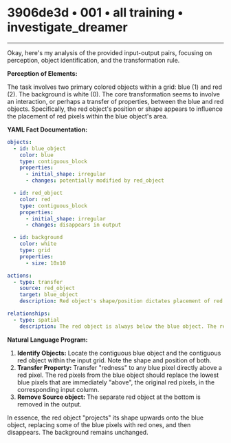 # 3906de3d • 001 • all training • investigate_dreamer

---
Okay, here's my analysis of the provided input-output pairs, focusing on perception, object identification, and the transformation rule.

**Perception of Elements:**

The task involves two primary colored objects within a grid: blue (1) and red (2). The background is white (0). The core transformation seems to involve an interaction, or perhaps a transfer of properties, between the blue and red objects. Specifically, the red object's position or shape appears to influence the placement of red pixels within the blue object's area.

**YAML Fact Documentation:**



```yaml
objects:
  - id: blue_object
    color: blue
    type: contiguous_block
    properties:
      - initial_shape: irregular
      - changes: potentially modified by red_object

  - id: red_object
    color: red
    type: contiguous_block
    properties:
      - initial_shape: irregular
      - changes: disappears in output

  - id: background
    color: white
    type: grid
    properties:
      - size: 10x10

actions:
  - type: transfer
    source: red_object
    target: blue_object
    description: Red object's shape/position dictates placement of red pixels within the blue object.

relationships:
  - type: spatial
    description: The red object is always below the blue object. The relative position of 'red' within its initial object dictates placement of the red color after the transformation.

```



**Natural Language Program:**

1.  **Identify Objects:** Locate the contiguous blue object and the contiguous red object within the input grid. Note the shape and position of both.
2.  **Transfer Property:** Transfer "redness" to any blue pixel directly above a red pixel. The red pixels from the blue object should replace the lowest blue pixels that are immediately "above", the original red pixels, in the corresponding input column.
3.  **Remove Source object:** The separate red object at the bottom is removed in the output.

In essence, the red object "projects" its shape upwards onto the blue object, replacing some of the blue pixels with red ones, and then disappears. The background remains unchanged.

